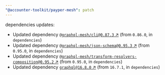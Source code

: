 ```yaml
---
"@accounter-toolkit/payper-mesh": patch
---
```

dependencies updates:
  - Updated dependency [`@graphql-mesh/cli@0.87.3` ↗︎](https://www.npmjs.com/package/@graphql-mesh/cli/v/0.87.3) (from `0.86.0`, in `dependencies`)
  - Updated dependency [`@graphql-mesh/json-schema@0.95.3` ↗︎](https://www.npmjs.com/package/@graphql-mesh/json-schema/v/0.95.3) (from `0.95.0`, in `dependencies`)
  - Updated dependency [`@graphql-mesh/transform-resolvers-composition@0.95.2` ↗︎](https://www.npmjs.com/package/@graphql-mesh/transform-resolvers-composition/v/0.95.2) (from `0.95.0`, in `dependencies`)
  - Updated dependency [`graphql@16.8.0` ↗︎](https://www.npmjs.com/package/graphql/v/16.8.0) (from `16.7.1`, in `dependencies`)
